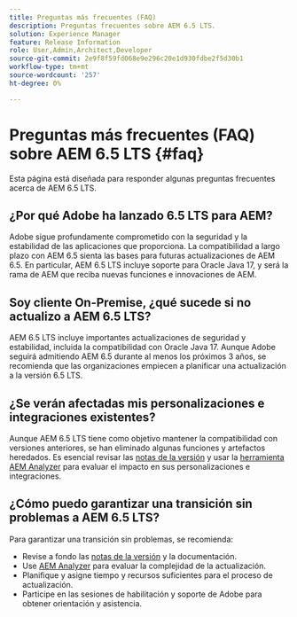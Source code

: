 ```yaml
---
title: Preguntas más frecuentes (FAQ)
description: Preguntas frecuentes sobre AEM 6.5 LTS.
solution: Experience Manager
feature: Release Information
role: User,Admin,Architect,Developer
source-git-commit: 2e9f8f59fd068e9e296c20e1d930fdbe2f5d30b1
workflow-type: tm+mt
source-wordcount: '257'
ht-degree: 0%

---
```


# Preguntas más frecuentes (FAQ) sobre AEM 6.5 LTS {#faq}

Esta página está diseñada para responder algunas preguntas frecuentes acerca de AEM 6.5 LTS.

## ¿Por qué Adobe ha lanzado 6.5 LTS para AEM?

Adobe sigue profundamente comprometido con la seguridad y la estabilidad de las aplicaciones que proporciona. La compatibilidad a largo plazo con AEM 6.5 sienta las bases para futuras actualizaciones de AEM 6.5. En particular, AEM 6.5 LTS incluye soporte para Oracle Java 17, y será la rama de AEM que reciba nuevas funciones e innovaciones de AEM.

## Soy cliente On-Premise, ¿qué sucede si no actualizo a AEM 6.5 LTS?

AEM 6.5 LTS incluye importantes actualizaciones de seguridad y estabilidad, incluida la compatibilidad con Oracle Java 17. Aunque Adobe seguirá admitiendo AEM 6.5 durante al menos los próximos 3 años, se recomienda que las organizaciones empiecen a planificar una actualización a la versión 6.5 LTS.

## ¿Se verán afectadas mis personalizaciones e integraciones existentes?

Aunque AEM 6.5 LTS tiene como objetivo mantener la compatibilidad con versiones anteriores, se han eliminado algunas funciones y artefactos heredados.
Es esencial revisar las [notas de la versión](/help/release-notes/release-notes.md#deprecated-and-removed-features) y usar la [herramienta AEM Analyzer](/help/sites-deploying/aem-analyzer.md) para evaluar el impacto en sus personalizaciones e integraciones.

## ¿Cómo puedo garantizar una transición sin problemas a AEM 6.5 LTS?

Para garantizar una transición sin problemas, se recomienda:

* Revise a fondo las [notas de la versión](/help/release-notes/release-notes.md) y la documentación.
* Use [AEM Analyzer](/help/sites-deploying/aem-analyzer.md) para evaluar la complejidad de la actualización.
* Planifique y asigne tiempo y recursos suficientes para el proceso de actualización.
* Participe en las sesiones de habilitación y soporte de Adobe para obtener orientación y asistencia.
